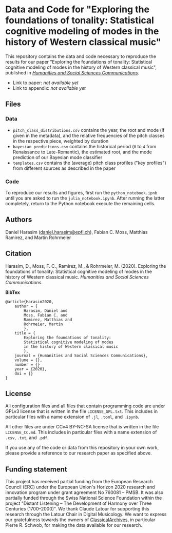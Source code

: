 # Data and Code for "Exploring the foundations of tonality: Statistical cognitive modeling of modes in the history of Western classical music"

This repository contains the data and code necessary to reproduce the results for our paper "Exploring the foundations of tonality: Statistical cognitive modeling of modes in the history of Western classical music", published in [*Humanities and Social Sciences Communications*](https://www.nature.com/palcomms/).

* Link to paper: *not available yet*
* Link to appendix: *not available yet*

## Files
### Data

* `pitch_class_distributions.csv` contains the year, the root and mode (if given in the metadata), and the relative frequencies of the pitch classes in the respective piece, weighted by duration
* `bayesian_predictions.csv` contains the historical period (`0` to `4` from Renaissance to Late-Romantic), the estimated root, and the mode prediction of our Bayesian mode classifier
* `templates.csv` contains the (average) pitch class profiles ("key profiles") from different sources as described in the paper

### Code

To reproduce our results and figures, first run the `python_notebook.ipnb` until you are asked to run the `julia_notebook.ipynb`.  After running the latter completely, return to the Python notebook execute the remaining cells.


## Authors
Daniel Harasim ([daniel.harasim@epfl.ch](mailto:daniel.harasim@epfl.ch)), Fabian C. Moss, Matthias Ramirez, and Martin Rohrmeier

## Citation
Harasim, D., Moss, F. C., Ramirez, M., & Rohrmeier, M. (2020). Exploring the foundations of tonality: Statistical cognitive modeling of modes in the history of Western classical music. *Humanities and Social Sciences Communications*.

**BibTex**

```
@article{Harasim2020,
	author = {
		Harasim, Daniel and 
		Moss, Fabian C. and 
		Ramirez, Matthias and 
		Rohrmeier, Martin
		},
	title = {
		Exploring the foundations of tonality: 
		Statistical cognitive modeling of modes 
		in the history of Western classical music
		},
	journal = {Humanities and Social Sciences Communications},
	volume = {},
	number = {}
	year = {2020},
	doi = {}
}
```

## License

All configuration files and all files that contain programming code are under GPLv3 license that is written in the file `LICENSE_GPL.txt`. This includes in particular files with a name extension of `.jl`, `.toml`, and `.ipynb`.

All other files are under CCv4 BY-NC-SA license that is written in the file `LICENSE_CC.md`. This includes in particular files with a name extension of `.csv`, `.txt`, and `.pdf`.

If you use any of the code or data from this repository in your own work, please provide a reference to our research paper as specified above.

## Funding statement

This project has received partial funding from the European Research Council (ERC) under the European Union's Horizon 2020 research and innovation program under grant agreement No 760081 – PMSB. It was also partially funded through the Swiss National Science Foundation within the project "Distant
Listening – The Development of Harmony over Three Centuries (1700–2000)". We thank Claude Latour for supporting this research through the Latour Chair in Digital Musicology. We want to express our gratefulness towards the owners of [ClassicalArchives](https://www.classicalarchives.com/), in particular Pierre R. Schwob, for making the data available for our research.
